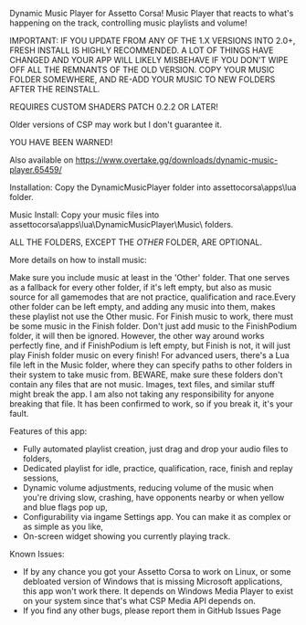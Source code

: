 Dynamic Music Player for Assetto Corsa! 
Music Player that reacts to what's happening on the track, controlling music playlists and volume!

IMPORTANT: IF YOU UPDATE FROM ANY OF THE 1.X VERSIONS INTO 2.0+, FRESH INSTALL IS HIGHLY RECOMMENDED. A LOT OF THINGS HAVE CHANGED AND YOUR APP WILL LIKELY MISBEHAVE IF YOU DON'T WIPE OFF ALL THE REMNANTS OF THE OLD VERSION. COPY YOUR MUSIC FOLDER SOMEWHERE, AND RE-ADD YOUR MUSIC TO NEW FOLDERS AFTER THE REINSTALL.

REQUIRES CUSTOM SHADERS PATCH 0.2.2 OR LATER!

Older versions of CSP may work but I don't guarantee it.

YOU HAVE BEEN WARNED!

Also available on https://www.overtake.gg/downloads/dynamic-music-player.65459/

Installation: Copy the DynamicMusicPlayer folder into assettocorsa\apps\lua folder.

Music Install: Copy your music files into assettocorsa\apps\lua\DynamicMusicPlayer\Music\ folders.

ALL THE FOLDERS, EXCEPT THE *OTHER* FOLDER, ARE OPTIONAL.

More details on how to install music:

Make sure you include music at least in the 'Other' folder. That one serves as a fallback for every other folder, if it's left empty, but also as music source for all gamemodes that are not practice, qualification and race.Every other folder can be left empty, and adding any music into them, makes these playlist not use the Other music.
For Finish music to work, there must be some music in the Finish folder. Don't just add music to the FinishPodium folder, it will then be ignored. However, the other way around works perfectly fine, and if FinishPodium is left empty, but Finish is not, it will just play Finish folder music on every finish!
For advanced users, there's a Lua file left in the Music folder, where they can specify paths to other folders in their system to take music from. BEWARE, make sure these folders don't contain any files that are not music. Images, text files, and similar stuff might break the app. I am also not taking any responsibility for anyone breaking that file. It has been confirmed to work, so if you break it, it's your fault.


Features of this app:

- Fully automated playlist creation, just drag and drop your audio files to folders,
- Dedicated playlist for idle, practice, qualification, race, finish and replay sessions,
- Dynamic volume adjustments, reducing volume of the music when you're driving slow, crashing, have opponents nearby or when yellow and blue flags pop up,
- Configurability via ingame Settings app. You can make it as complex or as simple as you like,
- On-screen widget showing you currently playing track.

Known Issues:
- If by any chance you got your Assetto Corsa to work on Linux, or some debloated version of Windows that is missing Microsoft applications, this app won't work there. It depends on Windows Media Player to exist on your system since that's what CSP Media API depends on. 
- If you find any other bugs, please report them in GitHub Issues Page
